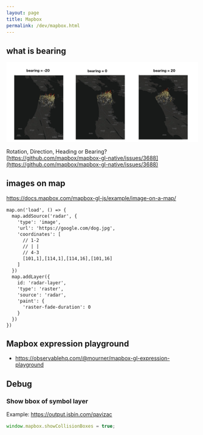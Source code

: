 ```yaml
---
layout: page
title: Mapbox
permalink: /dev/mapbox.html
---
```


## what is bearing

![](/attachments/mapbox-bearing.jpg)

Rotation, Direction, Heading or Bearing? [https://github.com/mapbox/mapbox-gl-native/issues/3688](https://github.com/mapbox/mapbox-gl-native/issues/3688)

## images on map

https://docs.mapbox.com/mapbox-gl-js/example/image-on-a-map/

```
map.on('load', () => {
  map.addSource('radar', {
    'type': 'image',
    'url': 'https://google.com/dog.jpg',
    'coordinates': [
      // 1-2
      // | |
      // 4-3
      [101,1],[114,1],[114,16],[101,16]
    ]
  })
  map.addLayer({
    id: 'radar-layer',
    'type': 'raster',
    'source': 'radar',
    'paint': {
      'raster-fade-duration': 0
    }
  })
})
```

## Mapbox expression playground

* https://observablehq.com/@mourner/mapbox-gl-expression-playground

## Debug

### Show bbox of symbol layer

Example: https://output.jsbin.com/qavizac

```js
window.mapbox.showCollisionBoxes = true;
```
